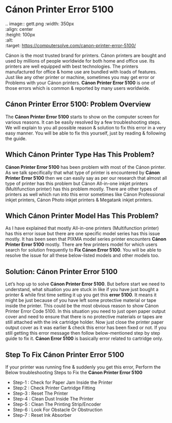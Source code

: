 
# Cánon Printer Error 5100


.. image:: gett.png
	  :width: 350px    
	  :align: center    
	  :height: 100px    
	  :alt:    
	  :target: https://computersolve.com/canon-printer-error-5100/

Cánon is the most trusted brand for printers. Cánon printers are bought and used by millions of people worldwide for both home and office use. Its printers are well equipped with best technologies. The printers manufactured for office & home use are bundled with loads of features. Just like any other printer or machine, sometimes you may get error or Problems with your Cánon printers. **Cánon Printer Error 5100** is one of those errors which is common & reported by many users worldwide.

## Cánon Printer Error 5100: Problem Overview

The **Cánon Printer Error 5100** starts to show on the computer screen for various reasons.  It can be easily resolved by a few troubleshooting steps. We will explain to you all possible reason & solution to fix this error in a very easy manner. You will be able to fix this yourself, just by reading & following the guide.

##  Which Cánon Printer Type Has This Problem?

**Cánon Printer Error 5100** has been problem with most of the Cánon printer. As we talk specifically that what type of printer is encountered by **Cánon Printer Error 5100** then we can easily say as per our research that almost all type of printer has this problem but Cánon All-in-one inkjet printers (Multifunction printer) has this problem mostly.
There are other types of printers as well which run into this error sometimes like Cánon Professional inkjet printers, Cánon Photo inkjet printers & Megatank inkjet printers.

## Which Cánon Printer Model Has This Problem?


As I have explained that mostly All-in-one printers (Multifunction printer) has this error issue but there are one specific model series has this issue mostly. It has been seen that PIXMA model series printer encounters **Cánon Printer Error 5100** mostly.
There are few printers model for which users search for solution frequently to **Fix Cánon Error 5100**. You will be able to resolve the issue for all these below-listed models and other models too.

## Solution: Cánon Printer Error 5100

Let’s hop up to solve **Cánon Printer Error 5100**. But before start we need to understand, what situation you are stuck in like if you have just bought a printer & while first time setting it up you get this **error 5100**. It means it might be just because of you have left some protective material or tape inside the printer. This could be the most obvious reason to show Cánon Printer Error Code 5100.
In this situation you need to just open paper output cover and need to ensure that there is no protective materials or tapes are still attached with the ink cartridge holder. Now just close the printer paper output cover as it was earlier & check this error has been fixed or not.
If you still getting this error message then follow below-mentioned step by step guide to fix it. **Cánon Error 5100** is basically error related to cartridge only.

## Step To Fix Cánon Printer Error 5100

If your printer was running fine & suddenly you get this error, Perform the Below troubleshooting Steps to Fix the **Cánon Printer Error 5100**

* Step-1 : Check for Paper Jam Inside the Printer
* Step:2 : Check Printer Cartridge  Fitting
* Step-3 : Reset The Printer
* Step-4 : Clean Dust Inside The Printer
* Step-5 : Clean The Printing Strip/Encoder
* Step-6 : Look For Obstacle Or Obstruction
* Step-7 : Reset Ink Absorber

